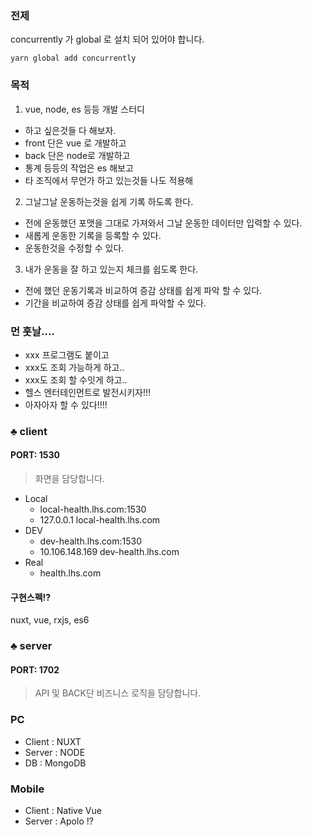 ### 전제
concurrently 가 global 로 설치 되어 있어야 합니다.
```
yarn global add concurrently
```

### 목적
1. vue, node, es 등등 개발 스터디
- 하고 싶은것들 다 해보자.
- front 단은 vue 로 개발하고
- back 단은 node로 개발하고
- 통계 등등의 작업은 es 해보고
- 타 조직에서 무언가 하고 있는것들 나도 적용해 

2. 그날그날 운동하는것을 쉽게 기록 하도록 한다.
- 전에 운동했던 포맷을 그대로 가져와서 그날 운동한 데이터만 입력할 수 있다.
- 새롭게 운동한 기록을 등록할 수 있다.
- 운동한것을 수정할 수 있다.

3. 내가 운동을 잘 하고 있는지 체크를 쉽도록 한다.
- 전에 했던 운동기록과 비교하여 증감 상태를 쉽게 파악 할 수 있다.
- 기간을 비교하여 증감 상태를 쉽게 파악할 수 있다.

### 먼 훗날....
- xxx 프로그램도 붙이고
- xxx도 조회 가능하게 하고..
- xxx도 조회 할 수잇게 하고..
- 헬스 엔터테인먼트로 발전시키자!!! 
- 아자아자 할 수 있다!!!!

### ♣ client
#### PORT: 1530

> 화면을 담당합니다.

- Local
  - local-health.lhs.com:1530
  - 127.0.0.1    local-health.lhs.com
- DEV
  - dev-health.lhs.com:1530
  - 10.106.148.169    dev-health.lhs.com
- Real
  - health.lhs.com

#### 구현스펙!?
nuxt, vue, rxjs, es6

### ♣ server
#### PORT: 1702

> API 및 BACK단 비즈니스 로직을 담당합니다.

### PC
 - Client : NUXT 
 - Server : NODE
 - DB : MongoDB
### Mobile
 - Client : Native Vue
 - Server : Apolo !?

